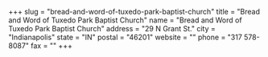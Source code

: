 +++
slug = "bread-and-word-of-tuxedo-park-baptist-church"
title = "Bread and Word of Tuxedo Park Baptist Church"
name = "Bread and Word of Tuxedo Park Baptist Church"
address = "29 N Grant St."
city = "Indianapolis"
state = "IN"
postal = "46201"
website = ""
phone = "317 578-8087"
fax = ""
+++
